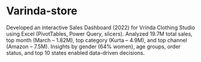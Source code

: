 # Varinda-store
Developed an interactive Sales Dashboard (2022) for Vrinda Clothing Studio using Excel (PivotTables, Power Query, slicers). Analyzed 19.7M total sales, top month (March – 1.82M), top category (Kurta – 4.9M), and top channel (Amazon – 7.5M). Insights by gender (64% women), age groups, order status, and top 10 states enabled data-driven decisions.
